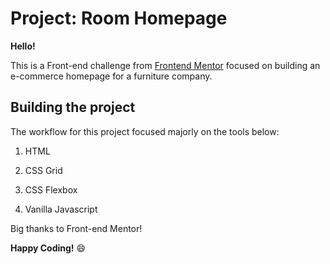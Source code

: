 # Project: Room Homepage

**Hello!**

This is a Front-end challenge from [Frontend Mentor](https://www.frontendmentor.io) focused on building an e-commerce homepage for a furniture company.

## Building the project

The workflow for this project focused majorly on the tools below:

1. HTML

2. CSS Grid

3. CSS Flexbox

4. Vanilla Javascript

Big thanks to Front-end Mentor!

**Happy Coding!** 😄
